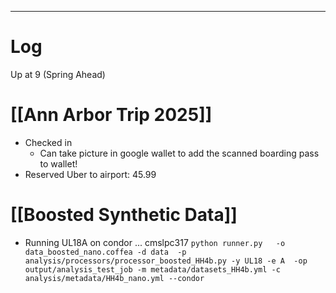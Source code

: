 


---

# Log

Up at 9 (Spring Ahead)

# [[Ann Arbor Trip 2025]]
- Checked in
	- Can take picture in google wallet to add the scanned boarding pass to wallet! 
- Reserved Uber to airport:  45.99


# [[Boosted Synthetic Data]]
- Running UL18A on condor ... cmslpc317
	`python runner.py   -o data_boosted_nano.coffea -d data  -p analysis/processors/processor_boosted_HH4b.py -y UL18 -e A  -op output/analysis_test_job -m metadata/datasets_HH4b.yml -c analysis/metadata/HH4b_nano.yml --condor`




